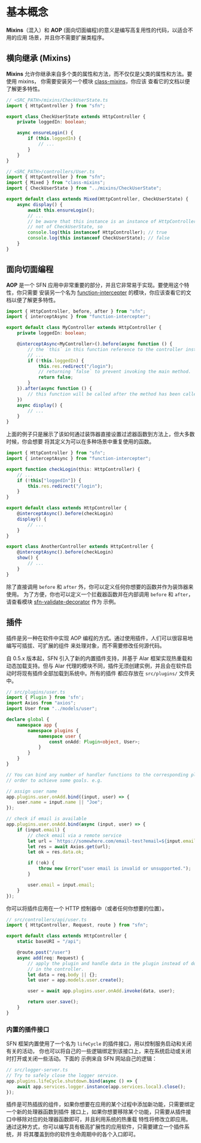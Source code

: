 <!-- title: Mixins 和 AOP; order: 18 -->
# 基本概念

**Mixins**（混入）和 **AOP** (面向切面编程)的意义是编写高复用性的代码，以适合不用的应用
场景，并且你不需要扩展类程序。

## 横向继承 (Mixins)

**Mixins** 允许你继承来自多个类的属性和方法，而不仅仅是父类的属性和方法。要使用 mixins，
你需要安装另一个模块 [class-mixins](https://github.com/hyurl/class-mixins)，你应该
查看它的文档以便了解更多特性。

```typescript
// <SRC_PATH>/mixins/CheckUserState.ts
import { HttpController } from "sfn";

export class CheckUserState extends HttpController {
    private loggedIn: boolean;

    async ensureLogin() {
        if (this.loggedIn) {
            // ...
        }
    }
}
```

```typescript
// <SRC_PATH>/controllers/User.ts
import { HttpController } from "sfn";
import { Mixed } from "class-mixins";
import { CheckUserState } from "../mixins/CheckUserState";

export default class extends Mixed(HttpController, CheckUserState) {
    async display() {
        await this.ensureLogin();
        // ...
        // be aware that this instance is an instance of HttpController, but 
        // not of CheckUserState, so
        console.log(this instanceof HttpController); // true
        console.log(this instanceof CheckUserState); // false
    }
}
```

## 面向切面编程

**AOP** 是一个 SFN 应用中非常重要的部分，并且它非常易于实现。要使用这个特性，你只需要
安装另一个名为 [function-intercepter](https://github.com/hyurl/function-intercepter)
的模块，你应该查看它的文档以便了解更多特性。

```typescript
import { HttpController, before, after } from "sfn";
import { interceptAsync } from "function-intercepter";

export default class MyController extends HttpController {
    private loggedIn: boolean;

    @interceptAsync<MyController>().before(async function () {
        // the `this` in this function reference to the controller instance
        // ...
        if (!this.loggedIn) {
            this.res.redirect("/login");
            // returning `false` to prevent invoking the main method.
            return false;
        }
    }).after(async function () {
        // this function will be called after the method has been called
    })
    async display() {
        // ...
    }
}
```

上面的例子只是展示了该如何通过装饰器直接设置过滤器函数到方法上，但大多数时候，你会想要
将其定义为可以在多种场景中重复使用的函数。

```typescript
import { HttpController } from "sfn";
import { interceptAsync } from "function-intercepter";

export function checkLogin(this: HttpController) {
    // ...
    if (!this["loggedIn"]) {
        this.res.redirect("/login");
    }
}

export default class extends HttpController {
    @interceptAsync().before(checkLogin)
    display() {
        // ...
    }
}

export class AnotherController extends HttpController {
    @interceptAsync().before(checkLogin)
    show() {
        // ...
    }
}
```

除了直接调用 `before` 和 `after` 外，你可以定义任何你想要的函数并作为装饰器来使用。
为了方便，你也可以定义一个拦截器函数并在内部调用 `before` 和 `after`，请查看模块
[sfn-validate-decorator](https://github.com/hyurl/sfn-validate-decorator) 作为
示例。

## 插件

插件是另一种在软件中实现 AOP 编程的方式。通过使用插件，人们可以很容易地编写可插拔、可扩展的组件
来处理对象，而不需要修改任何源代码。

自 0.5.x 版本起，SFN 引入了新的内置插件支持，并基于 Alar 框架实现热重载和动态加载支持。但与
Alar 代理的模块不同，插件无须创建实例，并且会在软件启动时将现有插件全部加载到系统中。所有的插件
都应存放在 `src/plugins/` 文件夹中。

```typescript
// src/plugins/user.ts
import { Plugin } from 'sfn';
import Axios from "axios";
import User from "../models/user";

declare global {
    namespace app {
        namespace plugins {
            namespace user {
                const onAdd: Plugin<object, User>;
            }
        }
    }
}

// You can bind any number of handler functions to the corresponding plugin in 
// order to achieve some goals. e.g.

// assign user name
app.plugins.user.onAdd.bind((input, user) => {
    user.name = input.name || "Joe";
});

// check if email is available
app.plugins.user.onAdd.bind(async (input, user) => {
    if (input.email) {
        // check email via a remote service
        let url = `https://somewhere.com/email-test?email=${input.email}`;
        let res = await Axios.get(url);
        let ok = res.data.ok;

        if (!ok) {
            throw new Error("user email is invalid or unsupported.");
        }

        user.email = input.email;
    }
});
```

你可以将插件应用在一个 HTTP 控制器中（或者任何你想要的位置）。

```typescript
// src/controllers/api/user.ts
import { HttpController, Request, route } from "sfn";

export default class extends HttpController {
    static baseURI = "/api";

    @route.post("/user")
    async add(req: Request) {
        // apply the plugin and handle data in the plugin instead of doing it 
        // in the controller.
        let data = req.body || {};
        let user = app.models.user.create();

        user = await app.plugins.user.onAdd.invoke(data, user);

        return user.save();
    }
}
```

### 内置的插件接口

SFN 框架内置使用了一个名为 `lifeCycle` 的插件接口，用以控制服务启动和关闭有关的活动，
你也可以将自己的一些逻辑绑定到该接口上，来在系统启动或关闭时打开或关闭一些活动。下面的
示例来自 SFN 网站自己的逻辑：

```typescript
// src/logger-server.ts
// Try to safely close the logger service.
app.plugins.lifeCycle.shutdown.bind(async () => {
    await app.services.logger.instance(app.services.local).close();
});
```

插件是可热插拔的组件，如果你想要在应用的某个过程中添加新功能，只需要绑定一个新的处理器函数到插件
接口上，如果你想要移除某个功能，只需要从插件接口中移除对应的处理器函数即可，并且利用系统的热重载
特性将修改立即应用。通过这种方式，你可以编写具有极高扩展性的应用软件，只需要建立一个插件系统，并
将其覆盖到你的软件生命周期中的各个入口即可。